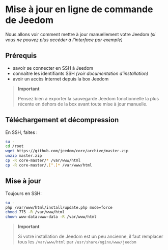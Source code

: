 # Mise à jour en ligne de commande de Jeedom

Nous allons voir comment mettre à jour manuellement votre Jeedom *(si vous ne pouvez plus accéder à l'interface par exemple)*

## Prérequis

-   savoir se connecter en SSH à Jeedom
-   connaître les identifiants SSH *(voir documentation d’installation)*
-   avoir un accès Internet depuis la box Jeedom

> **Important**
>
> Pensez bien à exporter la sauvegarde Jeedom fonctionnelle la plus récente en dehors de la box avant toute mise à jour manuelle.

## Téléchargement et décompression

En SSH, faites :

````bash
su -
cd /root
wget https://github.com/jeedom/core/archive/master.zip
unzip master.zip
cp -R core-master/* /var/www/html
cp -R core-master/.[^.]* /var/www/html
````

## Mise à jour

Toujours en SSH:

````bash
su -
php /var/www/html/install/update.php mode=force
chmod 775 -R /var/www/html
chown www-data:www-data -R /var/www/html
````

> **Important**
>
> Si votre installation de Jeedom est un peu ancienne, il faut remplacer tous les ``/var/www/html`` par ``/usr/share/nginx/www/jeedom``

